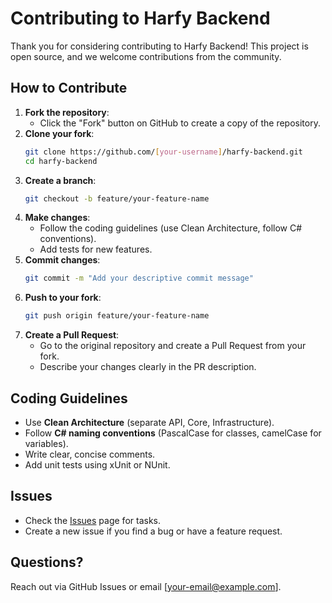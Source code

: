 # Contributing to Harfy Backend

Thank you for considering contributing to Harfy Backend! This project is open source, and we welcome contributions from the community.

## How to Contribute
1. **Fork the repository**:
   - Click the "Fork" button on GitHub to create a copy of the repository.
2. **Clone your fork**:
   ```bash
   git clone https://github.com/[your-username]/harfy-backend.git
   cd harfy-backend
   ```
3. **Create a branch**:
   ```bash
   git checkout -b feature/your-feature-name
   ```
4. **Make changes**:
   - Follow the coding guidelines (use Clean Architecture, follow C# conventions).
   - Add tests for new features.
5. **Commit changes**:
   ```bash
   git commit -m "Add your descriptive commit message"
   ```
6. **Push to your fork**:
   ```bash
   git push origin feature/your-feature-name
   ```
7. **Create a Pull Request**:
   - Go to the original repository and create a Pull Request from your fork.
   - Describe your changes clearly in the PR description.

## Coding Guidelines
- Use **Clean Architecture** (separate API, Core, Infrastructure).
- Follow **C# naming conventions** (PascalCase for classes, camelCase for variables).
- Write clear, concise comments.
- Add unit tests using xUnit or NUnit.

## Issues
- Check the [Issues](https://github.com/AOLabs/harfy-backend/issues) page for tasks.
- Create a new issue if you find a bug or have a feature request.

## Questions?
Reach out via GitHub Issues or email [your-email@example.com].